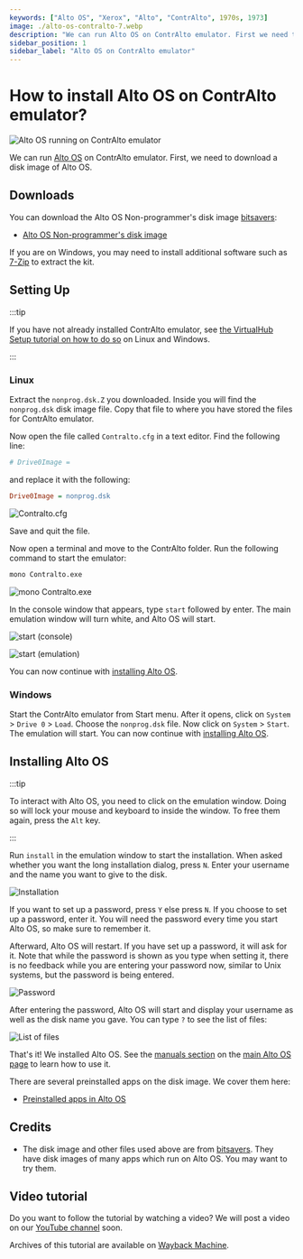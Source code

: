 ```yaml
---
keywords: ["Alto OS", "Xerox", "Alto", "ContrAlto", 1970s, 1973]
image: ./alto-os-contralto-7.webp
description: "We can run Alto OS on ContrAlto emulator. First we need to download a disk image of Alto OS. You can download the Alto OS Non-programmer's disk image bitsavers:"
sidebar_position: 1
sidebar_label: "Alto OS on ContrAlto emulator"
---
```


# How to install Alto OS on ContrAlto emulator?

![Alto OS running on ContrAlto emulator](./alto-os-contralto-7.webp)

We can run [Alto OS](/1970s/1973/alto-os/) on ContrAlto emulator. First, we need to download a disk image of Alto OS.

## Downloads

You can download the Alto OS Non-programmer's disk image [bitsavers](http://bitsavers.org/bits/Xerox/Alto/simulator/salto/disks/):

- [Alto OS Non-programmer's disk image](http://bitsavers.org/bits/Xerox/Alto/simulator/salto/disks/nonprog.dsk.Z)

If you are on Windows, you may need to install additional software such as [7-Zip](https://www.7-zip.org/) to extract the kit.

## Setting Up

:::tip

If you have not already installed ContrAlto emulator, see [the VirtualHub Setup tutorial on how to do so](https://setup.virtualhub.eu.org/contralto/) on Linux and Windows.

:::

### Linux

Extract the `nonprog.dsk.Z` you downloaded. Inside you will find the `nonprog.dsk` disk image file. Copy that file to where you have stored the files for ContrAlto emulator.

Now open the file called `Contralto.cfg` in a text editor. Find the following line:

```ini
# Drive0Image =
```

and replace it with the following:

```ini
Drive0Image = nonprog.dsk
```

![Contralto.cfg](./alto-os-contralto-1.webp)

Save and quit the file.

Now open a terminal and move to the ContrAlto folder. Run the following command to start the emulator:

```bash
mono Contralto.exe
```

![mono Contralto.exe](./alto-os-contralto-2.webp)

In the console window that appears, type `start` followed by enter. The main emulation window will turn white, and Alto OS will start.

![start (console)](./alto-os-contralto-3.webp)

![start (emulation)](./alto-os-contralto-4.webp)

You can now continue with [installing Alto OS](#installing-alto-os).

### Windows

Start the ContrAlto emulator from Start menu. After it opens, click on `System` > `Drive 0` > `Load`. Choose the `nonprog.dsk` file. Now click on `System` > `Start`. The emulation will start. You can now continue with [installing Alto OS](#installing-alto-os).

## Installing Alto OS

:::tip

To interact with Alto OS, you need to click on the emulation window. Doing so will lock your mouse and keyboard to inside the window. To free them again, press the `Alt` key.

:::

Run `install` in the emulation window to start the installation. When asked whether you want the long installation dialog, press `N`. Enter your username and the name you want to give to the disk.

![Installation](./alto-os-contralto-5.webp)

If you want to set up a password, press `Y` else press `N`. If you choose to set up a password, enter it. You will need the password every time you start Alto OS, so make sure to remember it.

Afterward, Alto OS will restart. If you have set up a password, it will ask for it. Note that while the password is shown as you type when setting it, there is no feedback while you are entering your password now, similar to Unix systems, but the password is being entered.

![Password](./alto-os-contralto-6.webp)

After entering the password, Alto OS will start and display your username as well as the disk name you gave. You can type `?` to see the list of files:

![List of files](./alto-os-contralto-7.webp)

That's it! We installed Alto OS. See the [manuals section](/1970s/1973/alto-os/#manuals) on the [main Alto OS page](/1970s/1973/alto-os/) to learn how to use it.

There are several preinstalled apps on the disk image. We cover them here:

- [Preinstalled apps in Alto OS](/1970s/1973/alto-os/preinstalled-apps/)

## Credits

- The disk image and other files used above are from [bitsavers](http://bitsavers.org/bits/Xerox/Alto/simulator/salto/disks/). They have disk images of many apps which run on Alto OS. You may want to try them.

## Video tutorial

Do you want to follow the tutorial by watching a video? We will post a video on our [YouTube channel](https://www.youtube.com/@virtua1hub) soon.

Archives of this tutorial are available on [Wayback Machine](https://web.archive.org/web/*/https://virtualhub.eu.org/1970s/1973/alto-os/contralto/).
